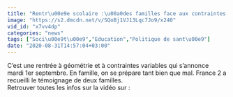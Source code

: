 ```yaml
---
title: "Rentr\u00e9e scolaire :\u00a0des familles face aux contraintes et aux inqui\u00e9tudes"
image: "https://s2.dmcdn.net/v/SQoBj1VJ13Lqc7Jo9/x240"
vid_id: "x7vv4dp"
categories: "news"
tags: ["Soci\u00e9t\u00e9","Education","Politique de sant\u00e9"]
date: "2020-08-31T14:57:04+03:00"
---
```

C’est une rentrée à géométrie et à contraintes variables qui s’annonce mardi 1er septembre. En famille, on se prépare tant bien que mal. France 2 a recueilli le témoignage de deux familles.   <br>Retrouver toutes les infos sur la vidéo sur : 
